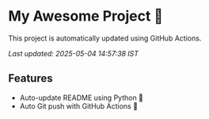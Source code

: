 # My Awesome Project 🚀

This project is automatically updated using GitHub Actions.

_Last updated: 2025-05-04 14:57:38 IST_

## Features
- Auto-update README using Python 🐍
- Auto Git push with GitHub Actions 🤖
